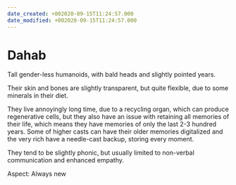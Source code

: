 ```yaml
---
date_created: +002020-09-15T11:24:57.000
date_modified: +002020-09-15T11:24:57.000
---
```


# Dahab

Tall gender-less humanoids, with bald heads and slightly pointed years.

Their skin and bones are slightly transparent, but quite flexible, due to some minerals in their diet.

They live annoyingly long time, due to a recycling organ, which can produce regenerative cells, but they also have an issue with retaining all memories of their life, which means they have memories of only the last 2-3 hundred years. Some of higher casts can have their older memories digitalized and the very rich have a needle-cast backup, storing every moment.

They tend to be slightly phonic, but usually limited to non-verbal communication and enhanced empathy.

Aspect: Always new
